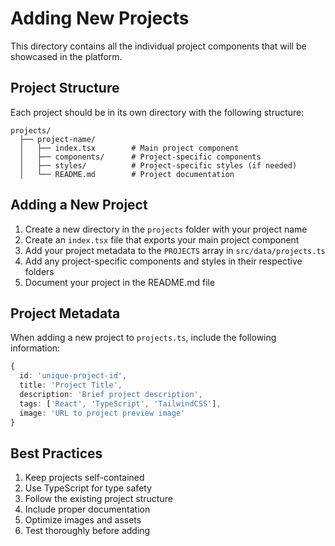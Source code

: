 # Adding New Projects

This directory contains all the individual project components that will be showcased in the platform.

## Project Structure

Each project should be in its own directory with the following structure:

```
projects/
  ├── project-name/
  │   ├── index.tsx        # Main project component
  │   ├── components/      # Project-specific components
  │   ├── styles/          # Project-specific styles (if needed)
  │   └── README.md        # Project documentation
```

## Adding a New Project

1. Create a new directory in the `projects` folder with your project name
2. Create an `index.tsx` file that exports your main project component
3. Add your project metadata to the `PROJECTS` array in `src/data/projects.ts`
4. Add any project-specific components and styles in their respective folders
5. Document your project in the README.md file

## Project Metadata

When adding a new project to `projects.ts`, include the following information:

```typescript
{
  id: 'unique-project-id',
  title: 'Project Title',
  description: 'Brief project description',
  tags: ['React', 'TypeScript', 'TailwindCSS'],
  image: 'URL to project preview image'
}
```

## Best Practices

1. Keep projects self-contained
2. Use TypeScript for type safety
3. Follow the existing project structure
4. Include proper documentation
5. Optimize images and assets
6. Test thoroughly before adding